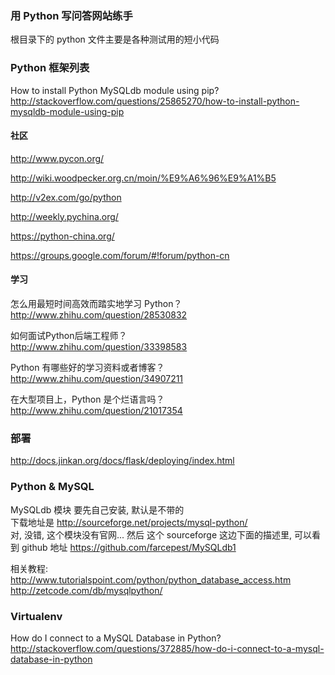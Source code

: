 ### 用 Python 写问答网站练手
根目录下的 python 文件主要是各种测试用的短小代码  


### Python 框架列表




How to install Python MySQLdb module using pip?  
http://stackoverflow.com/questions/25865270/how-to-install-python-mysqldb-module-using-pip  



#### 社区  
http://www.pycon.org/  

http://wiki.woodpecker.org.cn/moin/%E9%A6%96%E9%A1%B5  

http://v2ex.com/go/python  

http://weekly.pychina.org/  

https://python-china.org/  

https://groups.google.com/forum/#!forum/python-cn  



#### 学习  
怎么用最短时间高效而踏实地学习 Python？  
http://www.zhihu.com/question/28530832  


如何面试Python后端工程师？  
http://www.zhihu.com/question/33398583  



Python 有哪些好的学习资料或者博客？  
http://www.zhihu.com/question/34907211  


在大型项目上，Python 是个烂语言吗？  
http://www.zhihu.com/question/21017354  



### 部署
http://docs.jinkan.org/docs/flask/deploying/index.html  



### Python & MySQL
MySQLdb 模块
要先自己安装, 默认是不带的  
下载地址是 http://sourceforge.net/projects/mysql-python/  
对, 没错, 这个模块没有官网...
然后 这个 sourceforge 这边下面的描述里, 可以看到 github 地址
https://github.com/farcepest/MySQLdb1  




相关教程:
http://www.tutorialspoint.com/python/python_database_access.htm
http://zetcode.com/db/mysqlpython/

### Virtualenv

How do I connect to a MySQL Database in Python?
http://stackoverflow.com/questions/372885/how-do-i-connect-to-a-mysql-database-in-python

























